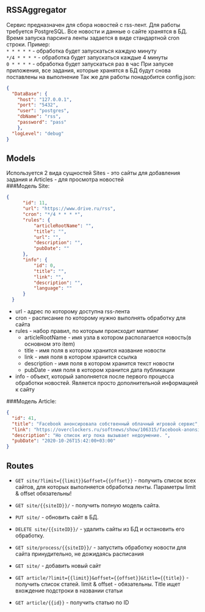 ## RSSAggregator
Сервис предназначен для сбора новостей с rss-лент. 
Для работы требуется PostgreSQL.
Все новости и данные о сайте хранятся в БД. Время запуска парсинга ленты задается в виде стандартной cron строки. 
Пример:  
`* * * * *` - обработка будет запускаться каждую минуту  
`*/4 * * * *` - обработка будет запускаться каждые 4 минуты  
`0 * * * *` - обработка будет запускаться раз в час
При запуске приложения, все задания, которые хранятся в БД будут снова поставлены на выполнение
Так же для работы понадобится config.json:  
```json
{
  "DataBase": {
	"host": "127.0.0.1",
	"port": "5432",
	"user": "postgres",
	"dbName": "rss",
	"password": "pass"
	},
  "logLevel": "debug"
}
```

## Models  

Используется 2 вида сущностей Sites - это сайты для добавления задания и Articles - для просмотра новостей  
###Модель Site: 
  ```json
 {
        "id": 11,
        "url": "https://www.drive.ru/rss",
        "cron": "*/4 * * * *",
        "rules": {
            "articleRootName": "",
            "title": "",
            "url": "",
            "description": "",
            "pubDate": ""
        },
        "info": {
            "id": 0,
            "title": "",
            "link": "",
            "description": "",
            "language": ""
        }
    }
```
- url - адрес по которому доступна rss-лента
- cron - расписание по которому нужно выполнять обработку для сайта
- rules - набор правил, по которым происходит маппинг
  + articleRootName - имя узла в котором располагается новость(в основном это item)
  + title - имя поля в котором хранится название новости  
  + link - имя поля в котором хранится ссылка 
  + description - имя поля в котором хранится текст новости
  + pubDate - имя поля в котором хранится дата публикации
- info - объект, который заполняется после первого процесса обработки новостей. Является просто дополнительной информацией к сайту

###Модель Article: 
 ```json
 {
   "id": 41,
   "title": "Facebook анонсировала собственный облачный игровой сервис",
   "link": "https://overclockers.ru/softnews/show/106315/facebook-anonsirovala-sobstvennyj-oblachnyj-igrovoj-servis",
   "description": "Но список игр пока вызывает недоумение. ",
   "pubDate": "2020-10-26T15:42:00+03:00"
 }
 ```
## Routes 
+ ```GET site/?limit={{limit}}&offset={{offset}}``` -  получить список всех сайтов, для которых выполняется обработка ленты. Параметры limit & offset обязательны! 
+ ```GET site/{{siteID}}/``` -  получить полную модель сайта. 
+ ```PUT site/``` -  обновить сайт в БД.
+ ```DELETE site/{{siteID}}/``` -  удалить сайты из БД и остановить его обработку.
+ ```GET site/process/{{siteID}}/``` -  запустить обработку новости для сайта принудительно, не дожидаясь расписания
+ ```GET site/``` -  добавить новый сайт


+ ```GET article/?limit={{limit}}&offset={{offset}}&title={{title}}``` - получить список статей. limit & offset - обязательны. Title ищет вхождение подстроки в названии статьи
+ ```GET article/{{id}}``` - получить статью по ID

